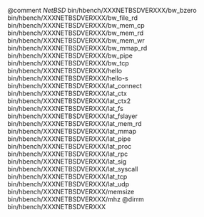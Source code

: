 @comment $NetBSD$
bin/hbench/XXXNETBSDVERXXX/bw_bzero
bin/hbench/XXXNETBSDVERXXX/bw_file_rd
bin/hbench/XXXNETBSDVERXXX/bw_mem_cp
bin/hbench/XXXNETBSDVERXXX/bw_mem_rd
bin/hbench/XXXNETBSDVERXXX/bw_mem_wr
bin/hbench/XXXNETBSDVERXXX/bw_mmap_rd
bin/hbench/XXXNETBSDVERXXX/bw_pipe
bin/hbench/XXXNETBSDVERXXX/bw_tcp
bin/hbench/XXXNETBSDVERXXX/hello
bin/hbench/XXXNETBSDVERXXX/hello-s
bin/hbench/XXXNETBSDVERXXX/lat_connect
bin/hbench/XXXNETBSDVERXXX/lat_ctx
bin/hbench/XXXNETBSDVERXXX/lat_ctx2
bin/hbench/XXXNETBSDVERXXX/lat_fs
bin/hbench/XXXNETBSDVERXXX/lat_fslayer
bin/hbench/XXXNETBSDVERXXX/lat_mem_rd
bin/hbench/XXXNETBSDVERXXX/lat_mmap
bin/hbench/XXXNETBSDVERXXX/lat_pipe
bin/hbench/XXXNETBSDVERXXX/lat_proc
bin/hbench/XXXNETBSDVERXXX/lat_rpc
bin/hbench/XXXNETBSDVERXXX/lat_sig
bin/hbench/XXXNETBSDVERXXX/lat_syscall
bin/hbench/XXXNETBSDVERXXX/lat_tcp
bin/hbench/XXXNETBSDVERXXX/lat_udp
bin/hbench/XXXNETBSDVERXXX/memsize
bin/hbench/XXXNETBSDVERXXX/mhz
@dirrm bin/hbench/XXXNETBSDVERXXX
